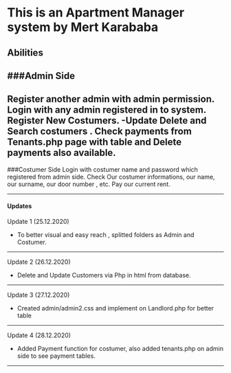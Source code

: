 # This is an Apartment Manager system by Mert Karababa



## Abilities

###Admin Side
--------------------------------------------------------------------------------
Register another admin with admin permission.
Login with any admin registered in to system.
Register New Costumers.
-Update Delete and Search costumers .
Check payments from Tenants.php page with table and  Delete payments also available.
--------------------------------------------------------------------------------
###Costumer Side
Login with costumer name and password which registered from admin side.
Check Our costumer informations, our name, our surname, our door number , etc.
Pay our current rent.


-------------------------------------------------------------------------------
#### Updates

Update 1   (25.12.2020)
- To better visual and easy reach , splitted folders as Admin and Costumer.
--------------------------------------------------------------------------------

Update 2 (26.12.2020)
- Delete and Update Customers via Php in html from database.
--------------------------------------------------------------------------------
Update 3 (27.12.2020)
- Created admin/admin2.css and implement on Landlord.php for better table
--------------------------------------------------------------------------------
Update 4 (28.12.2020)
- Added Payment function for costumer, also added tenants.php on admin side to see payment tables.

--------------------------------------------------------------------------------
